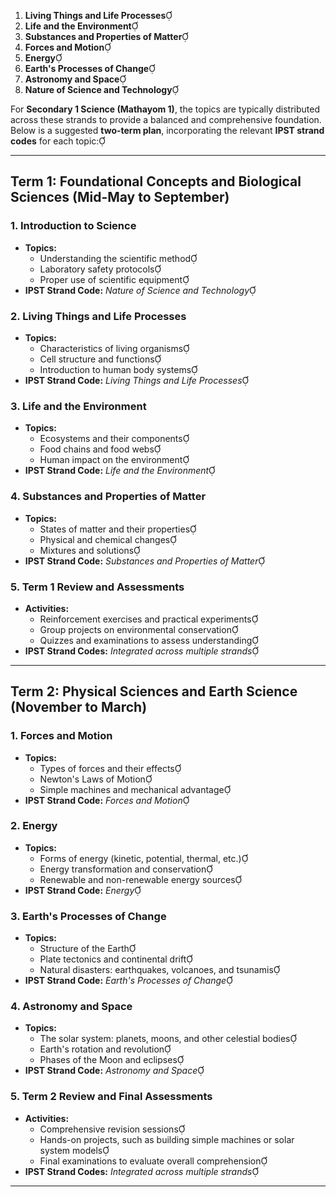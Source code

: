
1. **Living Things and Life Processes**
2. **Life and the Environment**
3. **Substances and Properties of Matter**
4. **Forces and Motion**
5. **Energy**
6. **Earth's Processes of Change**
7. **Astronomy and Space**
8. **Nature of Science and Technology**

For **Secondary 1 Science (Mathayom 1)**, the topics are typically distributed across these strands to provide a balanced and comprehensive foundation. Below is a suggested **two-term plan**, incorporating the relevant **IPST strand codes** for each topic:

---

## **Term 1: Foundational Concepts and Biological Sciences (Mid-May to September)**

### **1. Introduction to Science**
- **Topics:**
  - Understanding the scientific method
  - Laboratory safety protocols
  - Proper use of scientific equipment
- **IPST Strand Code:** *Nature of Science and Technology*

### **2. Living Things and Life Processes**
- **Topics:**
  - Characteristics of living organisms
  - Cell structure and functions
  - Introduction to human body systems
- **IPST Strand Code:** *Living Things and Life Processes*

### **3. Life and the Environment**
- **Topics:**
  - Ecosystems and their components
  - Food chains and food webs
  - Human impact on the environment
- **IPST Strand Code:** *Life and the Environment*

### **4. Substances and Properties of Matter**
- **Topics:**
  - States of matter and their properties
  - Physical and chemical changes
  - Mixtures and solutions
- **IPST Strand Code:** *Substances and Properties of Matter*

### **5. Term 1 Review and Assessments**
- **Activities:**
  - Reinforcement exercises and practical experiments
  - Group projects on environmental conservation
  - Quizzes and examinations to assess understanding
- **IPST Strand Codes:** *Integrated across multiple strands*

---

## **Term 2: Physical Sciences and Earth Science (November to March)**

### **1. Forces and Motion**
- **Topics:**
  - Types of forces and their effects
  - Newton's Laws of Motion
  - Simple machines and mechanical advantage
- **IPST Strand Code:** *Forces and Motion*

### **2. Energy**
- **Topics:**
  - Forms of energy (kinetic, potential, thermal, etc.)
  - Energy transformation and conservation
  - Renewable and non-renewable energy sources
- **IPST Strand Code:** *Energy*

### **3. Earth's Processes of Change**
- **Topics:**
  - Structure of the Earth
  - Plate tectonics and continental drift
  - Natural disasters: earthquakes, volcanoes, and tsunamis
- **IPST Strand Code:** *Earth's Processes of Change*

### **4. Astronomy and Space**
- **Topics:**
  - The solar system: planets, moons, and other celestial bodies
  - Earth's rotation and revolution
  - Phases of the Moon and eclipses
- **IPST Strand Code:** *Astronomy and Space*

### **5. Term 2 Review and Final Assessments**
- **Activities:**
  - Comprehensive revision sessions
  - Hands-on projects, such as building simple machines or solar system models
  - Final examinations to evaluate overall comprehension
- **IPST Strand Codes:** *Integrated across multiple strands*

---
